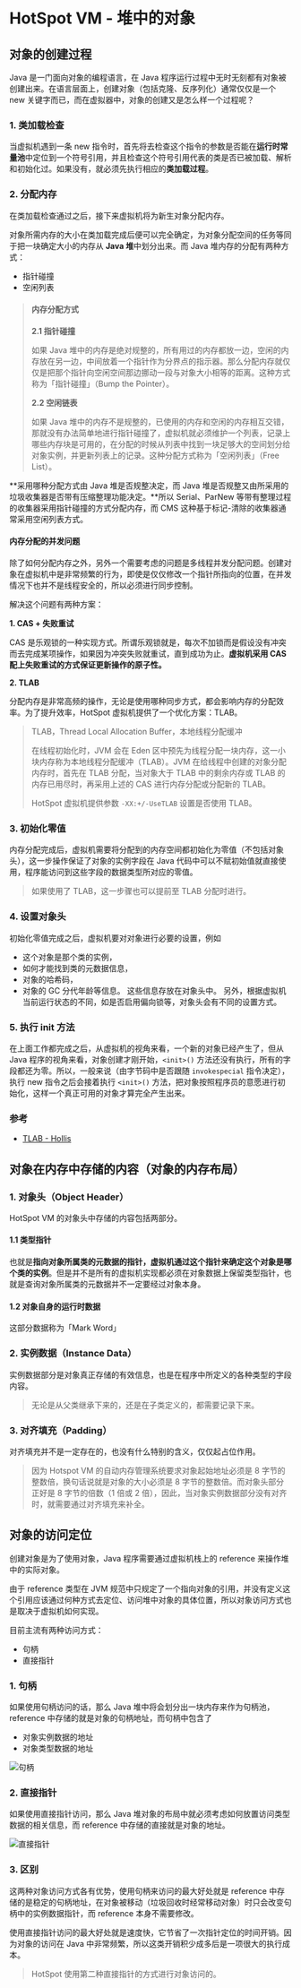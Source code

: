 # HotSpot VM - 堆中的对象

## 对象的创建过程

Java 是一门面向对象的编程语言，在 Java 程序运行过程中无时无刻都有对象被创建出来。在语言层面上，创建对象（包括克隆、反序列化）通常仅仅是一个 new 关键字而已，而在虚拟器中，对象的创建又是怎么样一个过程呢？

### 1. 类加载检查

当虚拟机遇到一条 new 指令时，首先将去检查这个指令的参数是否能在**运行时常量池**中定位到一个符号引用，并且检查这个符号引用代表的类是否已被加载、解析和初始化过。如果没有，就必须先执行相应的**类加载过程**。


### 2. 分配内存

在类加载检查通过之后，接下来虚拟机将为新生对象分配内存。

对象所需内存的大小在类加载完成后便可以完全确定，为对象分配空间的任务等同于把一块确定大小的内存从 **Java 堆**中划分出来。而 Java 堆内存的分配有两种方式：
- 指针碰撞
- 空闲列表

> #### 内存分配方式
>
> **2.1 指针碰撞**
>
> 如果 Java 堆中的内存是绝对规整的，所有用过的内存都放一边，空闲的内存放在另一边，中间放着一个指针作为分界点的指示器。那么分配内存就仅仅是把那个指针向空闲空间那边挪动一段与对象大小相等的距离。这种方式称为「指针碰撞」（Bump the Pointer）。
>
> **2.2 空闲链表**
>
> 如果 Java 堆中的内存不是规整的，已使用的内存和空闲的内存相互交错，那就没有办法简单地进行指针碰撞了，虚拟机就必须维护一个列表，记录上哪些内存块是可用的，在分配的时候从列表中找到一块足够大的空间划分给对象实例，并更新列表上的记录。这种分配方式称为「空闲列表」（Free List）。

**采用哪种分配方式由 Java 堆是否规整决定，而 Java 堆是否规整又由所采用的垃圾收集器是否带有压缩整理功能决定。**所以 Serial、ParNew 等带有整理过程的收集器采用指针碰撞的方式分配内存，而 CMS 这种基于标记-清除的收集器通常采用空闲列表方式。

#### 内存分配的并发问题

除了如何分配内存之外，另外一个需要考虑的问题是多线程并发分配问题。创建对象在虚拟机中是非常频繁的行为，即使是仅仅修改一个指针所指向的位置，在并发情况下也并不是线程安全的，所以必须进行同步控制。

解决这个问题有两种方案：

**1. CAS + 失败重试**

CAS 是乐观锁的一种实现方式。所谓乐观锁就是，每次不加锁而是假设没有冲突而去完成某项操作，如果因为冲突失败就重试，直到成功为止。**虚拟机采用 CAS 配上失败重试的方式保证更新操作的原子性。**

**2. TLAB**

分配内存是非常高频的操作，无论是使用哪种同步方式，都会影响内存的分配效率。为了提升效率，HotSpot 虚拟机提供了一个优化方案：TLAB。

> TLAB，Thread Local Allocation Buffer，本地线程分配缓冲
>
> 在线程初始化时，JVM 会在 Eden 区中预先为线程分配一块内存，这一小块内存称为本地线程分配缓冲（TLAB）。JVM 在给线程中创建的对象分配内存时，首先在 TLAB 分配，当对象大于 TLAB 中的剩余内存或 TLAB 的内存已用尽时，再采用上述的 CAS 进行内存分配或分配新的 TLAB。
>
> HotSpot 虚拟机提供参数 `-XX:+/-UseTLAB` 设置是否使用 TLAB。


### 3. 初始化零值

内存分配完成后，虚拟机需要将分配到的内存空间都初始化为零值（不包括对象头），这一步操作保证了对象的实例字段在 Java 代码中可以不赋初始值就直接使用，程序能访问到这些字段的数据类型所对应的零值。

> 如果使用了 TLAB，这一步骤也可以提前至 TLAB 分配时进行。


### 4. 设置对象头

初始化零值完成之后，虚拟机要对对象进行必要的设置，例如
- 这个对象是那个类的实例，
- 如何才能找到类的元数据信息，
- 对象的哈希码，
- 对象的 GC 分代年龄等信息。
这些信息存放在对象头中。 另外，根据虚拟机当前运行状态的不同，如是否启用偏向锁等，对象头会有不同的设置方式。


### 5. 执行 init 方法

在上面工作都完成之后，从虚拟机的视角来看，一个新的对象已经产生了，但从 Java 程序的视角来看，对象创建才刚开始，`<init>()` 方法还没有执行，所有的字段都还为零。所以，一般来说（由字节码中是否跟随 `invokespecial` 指令决定），执行 new 指令之后会接着执行 `<init>()` 方法，把对象按照程序员的意愿进行初始化，这样一个真正可用的对象才算完全产生出来。

### 参考

- [TLAB - Hollis](https://mp.weixin.qq.com/s/-tfs9nkufS6Hh4tSYkkCxQ)



## 对象在内存中存储的内容（对象的内存布局）

### 1. 对象头（Object Header）

HotSpot VM 的对象头中存储的内容包括两部分。

#### 1.1 类型指针

也就是**指向对象所属类的元数据的指针，虚拟机通过这个指针来确定这个对象是哪个类的实例**。但是并不是所有的虚拟机实现都必须在对象数据上保留类型指针，也就是查询对象所属类的元数据并不一定要经过对象本身。

#### 1.2 对象自身的运行时数据

这部分数据称为「Mark Word」

### 2. 实例数据（Instance Data）

实例数据部分是对象真正存储的有效信息，也是在程序中所定义的各种类型的字段内容。

> 无论是从父类继承下来的，还是在子类定义的，都需要记录下来。

### 3. 对齐填充（Padding）

对齐填充并不是一定存在的，也没有什么特别的含义，仅仅起占位作用。

> 因为 Hotspot VM 的自动内存管理系统要求对象起始地址必须是 8 字节的整数倍，换句话说就是对象的大小必须是 8 字节的整数倍。而对象头部分正好是 8 字节的倍数（1 倍或 2 倍），因此，当对象实例数据部分没有对齐时，就需要通过对齐填充来补全。


## 对象的访问定位

创建对象是为了使用对象，Java 程序需要通过虚拟机栈上的 reference 来操作堆中的实际对象。

由于 reference 类型在 JVM 规范中只规定了一个指向对象的引用，并没有定义这个引用应该通过何种方式去定位、访问堆中对象的具体位置，所以对象访问方式也是取决于虚拟机如何实现。

目前主流有两种访问方式：
- 句柄
- 直接指针

### 1. 句柄

如果使用句柄访问的话，那么 Java 堆中将会划分出一块内存来作为句柄池，reference 中存储的就是对象的句柄地址，而句柄中包含了
- 对象实例数据的地址
- 对象类型数据的地址

![句柄](/assets/images/JVM/对象的访问定位-句柄.png)

### 2. 直接指针

如果使用直接指针访问，那么 Java 堆对象的布局中就必须考虑如何放置访问类型数据的相关信息，而 reference 中存储的直接就是对象的地址。

![直接指针](/assets/images/JVM/对象的访问定位-直接指针.png)

### 3. 区别

这两种对象访问方式各有优势，使用句柄来访问的最大好处就是 reference 中存储的是稳定的句柄地址，在对象被移动（垃圾回收时经常移动对象）时只会改变句柄中的实例数据指针，而 reference 本身不需要修改。

使用直接指针访问的最大好处就是速度快，它节省了一次指针定位的时间开销。因为对象的访问在 Java 中非常频繁，所以这类开销积少成多后是一项很大的执行成本。

> HotSpot 使用第二种直接指针的方式进行对象访问的。